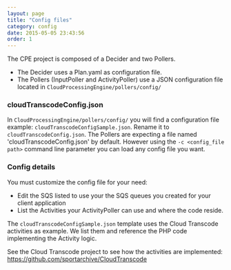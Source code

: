 ```yaml
---
layout: page
title: "Config files"
category: config
date: 2015-05-05 23:43:56
order: 1
---
```


The CPE project is composed of a Decider and two Pollers.

   - The Decider uses a Plan.yaml as configuration file.
   - The Pollers (InputPoller and ActivityPoller) use a JSON configuration file located in `CloudProcessingEngine/pollers/config/`

### cloudTranscodeConfig.json

In `CloudProcessingEngine/pollers/config/` you will find a configuration file example: `cloudTranscodeConfigSample.json`. Rename it to `cloudTranscodeConfig.json`. The Pollers are expecting a file named 'cloudTranscodeConfig.json' by default. However using the `-c <config_file path>` command line parameter you can load any config file you want.

### Config details

You must customize the config file for your need:

   - Edit the SQS listed to use your the SQS queues you created for your client application
   - List the Activities your ActivityPoller can use and where the code reside.

The `cloudTranscodeConfigSample.json` template uses the Cloud Transcode activities as example. We list them and reference the PHP code implementing the Activity logic.

See the Cloud Transcode project to see how the activities are implemented: https://github.com/sportarchive/CloudTranscode


